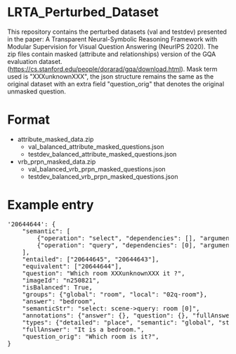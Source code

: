 # LRTA_Perturbed_Dataset
This repository contains the perturbed datasets (val and testdev) presented in the paper: A Transparent Neural-Symbolic Reasoning Framework with Modular Supervision for Visual Question Answering (NeurIPS 2020). The zip files contain masked (attribute and relationships) version of the GQA evaluation dataset. (https://cs.stanford.edu/people/dorarad/gqa/download.html). Mask term used is "XXXunknownXXX", the json structure remains the same as the original dataset with an extra field "question_orig" that denotes the original unmasked question.


# Format
- attribute_masked_data.zip
  - val_balanced_attribute_masked_questions.json
  - testdev_balanced_attribute_masked_questions.json
- vrb_prpn_masked_data.zip
  - val_balanced_vrb_prpn_masked_questions.json
  - testdev_balanced_vrb_prpn_masked_questions.json

# Example entry
<pre>
'20644644': {
    "semantic": [
        {"operation": "select", "dependencies": [], "argument": "scene"},
        {"operation": "query", "dependencies": [0], "argument": "room"},
    ],
    "entailed": ["20644645", "20644643"],
    "equivalent": ["20644644"],
    "question": "Which room XXXunknownXXX it ?",
    "imageId": "n250821",
    "isBalanced": True,
    "groups": {"global": "room", "local": "02q-room"},
    "answer": "bedroom",
    "semanticStr": "select: scene->query: room [0]",
    "annotations": {"answer": {}, "question": {}, "fullAnswer": {}},
    "types": {"detailed": "place", "semantic": "global", "structural": "query"},
    "fullAnswer": "It is a bedroom.",
    "question_orig": "Which room is it?",
}
</pre>
